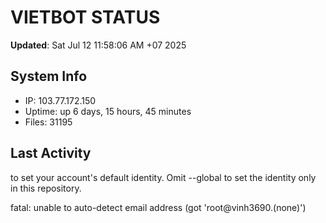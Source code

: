 # VIETBOT STATUS
**Updated**: Sat Jul 12 11:58:06 AM +07 2025

## System Info
- IP: 103.77.172.150
- Uptime: up 6 days, 15 hours, 45 minutes
- Files: 31195

## Last Activity

to set your account's default identity.
Omit --global to set the identity only in this repository.

fatal: unable to auto-detect email address (got 'root@vinh3690.(none)')

